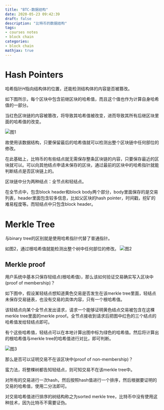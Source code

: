 ```yaml
---
title: "BTC-数据结构"
date: 2020-05-23 09:42:39
draft: false
description: "比特币的数据结构"
tags: 
- courses notes
- block chain
categories: 
- block chain
mathjax: true
---
```


# Hash Pointers

哈希指针$H$指向结构体的位置，还能检测结构体的内容是否被篡改。

如下图所示，每个区块中包含前继区块的哈希值，而且这个值也作为计算自身哈希值的一部分。

当红色区块链的内容被篡改，将导致其哈希值被改变，进而导致其所有后继区块里面的哈希值的改变。

![图1](/images/Block_Chain_BTC_DS_1.png)

故使用该数据结构，只要保留最后的哈希值就可以检测出整个区块链中任何部位的修改。

在此基础上，比特币的有些结点就无需保存整条区块链的内容，只要保存最近的区块就可以。可以向其他结点申请未保存的区块，通过最前的区块中的哈希指针就能判断结点是否区块链上的。

区块链中分为两种结点：全节点和轻结点。

在全节点中，包含block header和block body两个部分，body里面保存的是交易列表，header里面包含较多信息，比如父区块的hash pointer，时间戳，挖矿的难易程度等。而轻结点中只包含block header。

# Merkle Tree

与binary tree的区别就是使用哈希指针代替了普通指针。

如图2，通过根哈希值就能检测出整个树中任何部位的修改。
![图2](/images/Block_Chain_BTC_DS_2.png)

## Merkle proof

用户系统中基本只保存轻结点(根哈希值)，那么该如何验证交易确实写入区块中(proof of membership)？

如下图中，假设某轻结点想知道黄色交易是否发生在该merkle tree里面，轻结点未保存交易链表，也没有交易的具体内容，只有一个根哈希值。

该轻结点向某个全节点发出请求，请求一个能够证明黄色结点交易被包含在这棵merkle tree里面的merkle proof。全节点接收到请求后把图中红色的三个结点的哈希值发给轻结点即可。

有个这些哈希值，轻结点可以在本地计算出图中标为绿色的哈希值。然后将计算出的根哈希值与merkle tree的哈希值进行对比，即可判断。

![图3](/images/Block_Chain_BTC_DS_3.png)

那么是否可以证明交易不在该区块中(proof of non-membership)？

蛮力法，将整棵树都告知轻结点，则可知交易不在该merkle tree中。

对所有的交易进行一次hash，然后按照hash值进行一个排序，然后根据要证明的交易的哈希值，使用二分法即可。

对交易哈希值进行排序的树结构称之为sorted merkle tree，比特币中没有使用这种技术，因为比特币不需要证伪。